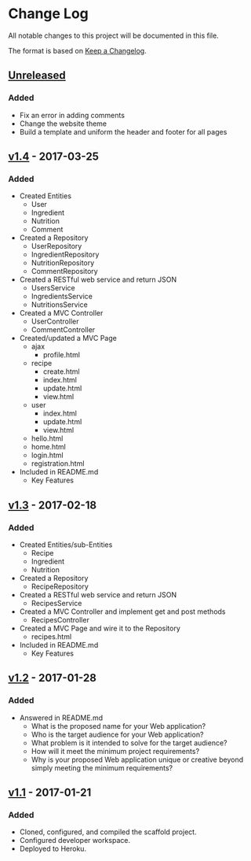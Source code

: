# Change Log
All notable changes to this project will be documented in this file.

The format is based on [Keep a Changelog](http://keepachangelog.com/).

## [Unreleased]
### Added
- Fix an error in adding comments
- Change the website theme
- Build a template and uniform the header and footer for all pages

## [v1.4] - 2017-03-25
### Added
- Created Entities
    - User
    - Ingredient
    - Nutrition
    - Comment
- Created a Repository
    - UserRepository
    - IngredientRepository
    - NutritionRepository
    - CommentRepository
- Created a RESTful web service and return JSON
    - UsersService
    - IngredientsService
    - NutritionsService
- Created a MVC Controller
    - UserController
    - CommentController
- Created/updated a MVC Page
    - ajax
        - profile.html
    - recipe
        - create.html
        - index.html
        - update.html
        - view.html
    - user
        - index.html
        - update.html
        - view.html
    - hello.html
    - home.html
    - login.html
    - registration.html
- Included in README.md
    - Key Features

## [v1.3] - 2017-02-18
### Added
- Created Entities/sub-Entities
    - Recipe
    - Ingredient
    - Nutrition
- Created a Repository
    - RecipeRepository
- Created a RESTful web service and return JSON
    - RecipesService
- Created a MVC Controller and implement get and post methods
    - RecipesController
- Created a MVC Page and wire it to the Repository
    - recipes.html
- Included in README.md
    - Key Features

## [v1.2] - 2017-01-28
### Added
- Answered in README.md
    - What is the proposed name for your Web application?
    - Who is the target audience for your Web application?
    - What problem is it intended to solve for the target audience?
    - How will it meet the minimum project requirements?
    - Why is your proposed Web application unique or creative beyond simply meeting the minimum requirements?

## [v1.1] - 2017-01-21
### Added
- Cloned, configured, and compiled the scaffold project.
- Configured developer workspace.
- Deployed to Heroku.

[Unreleased]: https://github.com/infsci2560sp17/full-stack-web-MHarbi/compare/v1.2...HEAD
[v1.4]: https://github.com/infsci2560sp17/full-stack-web-MHarbi/compare/v1.3...v1.4
[v1.3]: https://github.com/infsci2560sp17/full-stack-web-MHarbi/compare/v1.2...v1.3
[v1.2]: https://github.com/infsci2560sp17/full-stack-web-MHarbi/compare/v1.1...v1.2
[v1.1]: https://github.com/infsci2560sp17/full-stack-web-MHarbi/compare/...v1.1